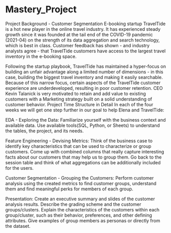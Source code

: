 # Mastery_Project
Project Background - Customer Segmentation
E-booking startup TravelTide is a hot new player in the online travel industry. It has experienced steady growth since it was founded at the tail end of the COVID-19 pandemic (2021-04) on the strength of its data aggregation and search technology, which is best in class. Customer feedback has shown - and industry analysts agree - that TravelTide customers have access to the largest travel inventory in the e-booking space. 
 
Following the startup playbook, TravelTide has maintained a hyper-focus on building an unfair advantage along a limited number of dimensions - in this case, building the biggest travel inventory and making it easily searchable. Because of this narrow focus, certain aspects of the TravelTide customer experience are underdeveloped, resulting in poor customer retention. CEO Kevin Talanick is very motivated to retain and add value to existing customers with a Marketing strategy built on a solid understanding of customer behavior.
Project Time Structure in Detail
In each of the four weeks we will get one step further in our goal to help Elena and TravelTide:
 
EDA - Exploring the Data:
Familiarize yourself with the business context and available data. Use available tools(SQL, Python, or Sheets) to understand the tables, the project, and its needs.

Feature Engineering - Devising Metrics:
Think of the business case to identify key characteristics that can be used to characterize or group customers. Come up with combined columns that really capture interesting facts about our customers that may help us to group them. Go back to the session table and think of what aggregations can be additionally included for the users.


Customer Segmentation - Grouping the Customers:
Perform customer analysis using the created metrics to find customer groups, understand them and find meaningful perks for members of each group.


Presentation:
Create an executive summary and slides of the customer analysis results. Describe the grading scheme and the customer groups/clusters. Explain the characteristics of the customers within each group/cluster, such as their behavior, preferences, and other defining attributes. Give examples of group members as personas or directly from the dataset.
